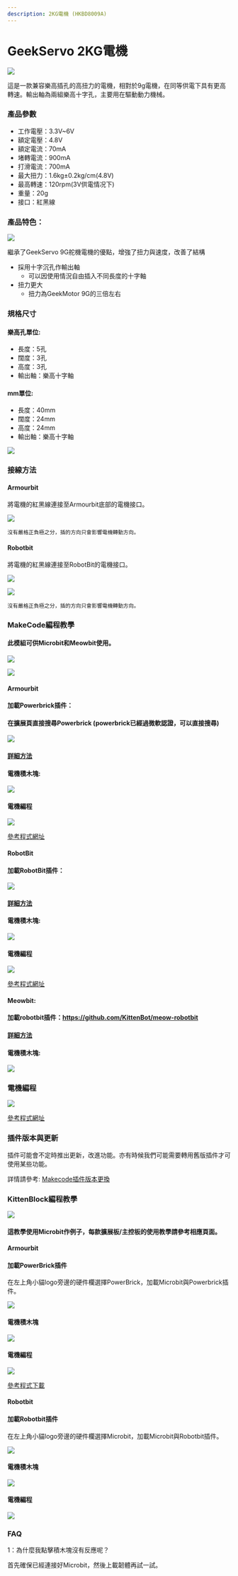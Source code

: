 ```yaml
---
description: 2KG電機 (HKBD8009A)
---
```


# GeekServo 2KG電機

![](https://kittenbothk.readthedocs.io/en/latest/\_images/image--0101.png)

這是一款兼容樂高插孔的高扭力的電機，相對於9g電機，在同等供電下具有更高轉速。輸出軸為兩組樂高十字孔，主要用在驅動動力機械。

### 產品參數

* 工作電壓：3.3V\~6V
* 額定電壓：4.8V
* 額定電流：70mA
* 堵轉電流：900mA
* 打滑電流：700mA
* 最大扭力：1.6kg±0.2kg/cm(4.8V)
* 最高轉速：120rpm(3V供電情况下)
* 重量：20g
* 接口：紅黑線

### 產品特色：

![](https://kittenbothk.readthedocs.io/en/latest/\_images/2kg\_1.jpg)

繼承了GeekServo 9G舵機電機的優點，增強了扭力與速度，改善了結構

* 採用十字沉孔作輸出軸
  * 可以因使用情況自由插入不同長度的十字軸
* 扭力更大
  * 扭力為GeekMotor 9G的三倍左右

### 規格尺寸

#### 樂高孔單位:

* 長度：5孔
* 闊度：3孔
* 高度：3孔
* 輸出軸：樂高十字軸

#### mm單位:

* 長度：40mm
* 闊度：24mm
* 高度：24mm
* 輸出軸：樂高十字軸

![](https://kittenbothk.readthedocs.io/en/latest/\_images/0111.png)

### 接線方法

#### Armourbit

將電機的紅黑線連接至Armourbit底部的電機接口。

![](https://kittenbothk.readthedocs.io/en/latest/\_images/2kmotorCon.jpg)

```
沒有嚴格正負極之分，插的方向只會影響電機轉動方向。
```

#### Robotbit

將電機的紅黑線連接至RobotBit的電機接口。

![](https://kittenbothk.readthedocs.io/en/latest/\_images/2kmotorConRB.jpg)

![](https://kittenbothk.readthedocs.io/en/latest/\_images/2kmotorConRB11.jpg)

```
沒有嚴格正負極之分，插的方向只會影響電機轉動方向。
```

### MakeCode編程教學

#### 此模組可供Microbit和Meowbit使用。

![](https://kittenbothk.readthedocs.io/en/latest/\_images/mcbanner17.png)

![](https://kittenbothk.readthedocs.io/en/latest/\_images/acbanner3.png)

#### Armourbit

#### 加載Powerbrick插件：

#### 在擴展頁直接搜尋Powerbrick (powerbrick已經過微軟認證，可以直接搜尋)

![](https://kittenbothk.readthedocs.io/en/latest/\_images/powerbrick\_search2.png)

#### [詳細方法](../programmingplatforms/makecode/kittenbotandmakecode.md)

#### 電機積木塊:

![](https://kittenbothk.readthedocs.io/en/latest/\_images/2kmotorblocks.png)

#### 電機編程

![](https://kittenbothk.readthedocs.io/en/latest/\_images/2kmotorcode.png)

[參考程式網址](https://makecode.microbit.org/\_RYHivyayYL4q)

#### RobotBit

#### 加載RobotBit插件：

![](https://kittenbothk.readthedocs.io/en/latest/\_images/robotbitExtension.png)

#### [詳細方法](../programmingplatforms/makecode/kittenbotandmakecode.md)

#### 電機積木塊:

![](https://kittenbothk.readthedocs.io/en/latest/\_images/2kmotorblocks\_rb1.png)

#### 電機編程

![](https://kittenbothk.readthedocs.io/en/latest/\_images/2kmotorcode\_rb1.png)

[參考程式網址](https://makecode.microbit.org/\_33HMywgx9H97q)

#### Meowbit:

#### 加載robotbit插件：https://github.com/KittenBot/meow-robotbit

#### [詳細方法](https://kittenbothk.readthedocs.io/en/latest/Makecode/powerBrickMC.html)

#### 電機積木塊:

![](https://kittenbothk.readthedocs.io/en/latest/\_images/motorblocks2.png)

### 電機編程

![](https://kittenbothk.readthedocs.io/en/latest/\_images/2kmotorcode\_meow1.png)

[參考程式網址](https://makecode.com/\_2z0C8v6XAC5y)

### 插件版本與更新

插件可能會不定時推出更新，改進功能。亦有時候我們可能需要轉用舊版插件才可使用某些功能。

詳情請參考: [Makecode插件版本更換](../programmingplatforms/makecode/makecodeextupdate.md)

### KittenBlock編程教學

![](https://kittenbothk.readthedocs.io/en/latest/\_images/kbbanner12.png)

#### 這教學使用Microbit作例子，每款擴展板/主控板的使用教學請參考相應頁面。

#### Armourbit

#### 加載PowerBrick插件

在左上角小貓logo旁邊的硬件欄選擇PowerBrick，加載Microbit與Powerbrick插件。

![](https://kittenbothk.readthedocs.io/en/latest/\_images/addextension4.png)

#### 電機積木塊

![](https://kittenbothk.readthedocs.io/en/latest/\_images/2kkbmotorblocks.png)

#### 電機編程

![](https://kittenbothk.readthedocs.io/en/latest/\_images/9gmotor\_armourbit\_kb\_code1.png)

[參考程式下載](https://bit.ly/PowerbrickM11\_01sb3)

#### Robotbit

#### 加載Robotbit插件

在左上角小貓logo旁邊的硬件欄選擇Microbit，加載Microbit與Robotbit插件。

![](https://kittenbothk.readthedocs.io/en/latest/\_images/addRB3.png)

#### 電機積木塊

![](https://kittenbothk.readthedocs.io/en/latest/\_images/rbmotorblocks.png)

#### 電機編程

![](https://kittenbothk.readthedocs.io/en/latest/\_images/9gmotor\_robotbit\_kb\_code1.png)

### FAQ

1：為什麼我點擊積木塊沒有反應呢？

首先確保已經連接好Microbit，然後上載韌體再試一試。
